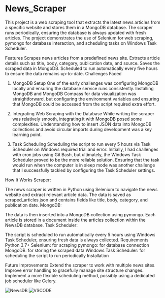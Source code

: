 # News_Scraper

This project is a web scraping tool that extracts the latest news articles from a specific website and stores them in a MongoDB database. The scraper runs periodically, ensuring the database is always updated with fresh articles. The project demonstrates the use of Selenium for web scraping, pymongo for database interaction, and scheduling tasks on Windows Task Scheduler.

Features
Scrapes news articles from a predefined news site.
Extracts article details such as title, body, category, publication date, and source.
Saves the scraped data in MongoDB.
Scheduled to run automatically every five hours to ensure the data remains up-to-date.
Challenges Faced
1. MongoDB Setup
One of the early challenges was configuring MongoDB locally and ensuring the database service runs consistently. Installing MongoDB and MongoDB Compass for data visualization was straightforward, but configuring the environment variables and ensuring that MongoDB could be accessed from the script required extra effort.

2. Integrating Web Scraping with the Database
While writing the scraper was relatively smooth, integrating it with MongoDB posed some complexities. Understanding how to insert JSON data into MongoDB collections and avoid circular imports during development was a key learning point.

3. Task Scheduling
Scheduling the script to run every 5 hours via Task Scheduler on Windows required trial and error. Initially, I had challenges with cron jobs using Git Bash, but ultimately, the Windows Task Scheduler proved to be the more reliable solution. Ensuring that the task would run when the computer is in sleep mode was another challenge that I successfully tackled by configuring the Task Scheduler settings.

How It Works
Scraper:

The news scraper is written in Python using Selenium to navigate the news website and extract relevant article data.
The data is saved as scraped_articles.json and contains fields like title, body, category, and publication date.
MongoDB:

The data is then inserted into a MongoDB collection using pymongo.
Each article is stored in a document inside the articles collection within the NewsDB database.
Task Scheduler:

The script is scheduled to run automatically every 5 hours using Windows Task Scheduler, ensuring fresh data is always collected.
Requirements
Python 3.7+
Selenium: for scraping
pymongo: for database connection
MongoDB: for storing the scraped data
Windows Task Scheduler: for scheduling the script to run periodically
Installation


Future Improvements
Extend the scraper to work with multiple news sites.
Improve error handling to gracefully manage site structure changes.
Implement a more flexible scheduling method, possibly using a dedicated job scheduler like Celery.

![NewsDB](https://github.com/user-attachments/assets/83283079-2b6f-4223-be3a-e471b01ef950)
![VSCODE](https://github.com/user-attachments/assets/1811adaf-89f6-4fa0-b4fd-73ad84d7575e)





